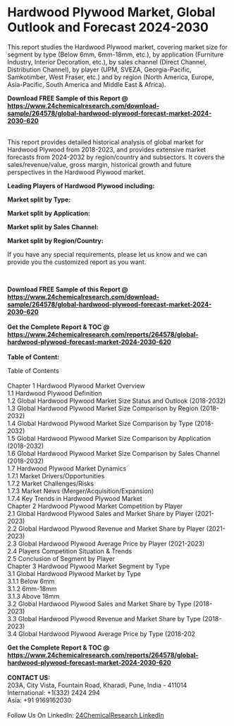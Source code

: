 <h1>Hardwood Plywood Market, Global Outlook and Forecast 2024-2030</h1><p>
</p><p>
This report studies the Hardwood Plywood market, covering market size for segment by type (Below 6mm, 6mm-18mm, etc.), by application (Furniture Industry, Interior Decoration, etc.), by sales channel (Direct Channel, Distribution Channel), by player (UPM, SVEZA, Georgia-Pacific, Samkotimber, West Fraser, etc.) and by region (North America, Europe, Asia-Pacific, South America and Middle East &amp; Africa).</p><p>
</p><div><b>Download FREE Sample of this Report @ 
            <a href="https://www.24chemicalresearch.com/download-sample/264578/global-hardwood-plywood-forecast-market-2024-2030-620">
            https://www.24chemicalresearch.com/download-sample/264578/global-hardwood-plywood-forecast-market-2024-2030-620</a></b></div><br><p>
This report provides detailed historical analysis of global market for Hardwood Plywood from 2018-2023, and provides extensive market forecasts from 2024-2032 by region/country and subsectors. It covers the sales/revenue/value, gross margin, historical growth and future perspectives in the Hardwood Plywood market.</p><p>
</p><p>
<strong>Leading Players of Hardwood Plywood including:</strong>
</p><p>
<strong>Market split by Type:</strong></p><p>
</p><p>
<strong>Market split by Application:</strong></p><p>
</p><p>
<strong>Market split by Sales Channel:</strong></p><p>
</p><p>
<strong>Market split by Region/Country:</strong></p><p>
</p><p>
If you have any special requirements, please let us know and we can provide you the customized report as you want.</p><p>
 </p><div><b>Download FREE Sample of this Report @ 
            <a href="https://www.24chemicalresearch.com/download-sample/264578/global-hardwood-plywood-forecast-market-2024-2030-620">
            https://www.24chemicalresearch.com/download-sample/264578/global-hardwood-plywood-forecast-market-2024-2030-620</a></b></div><br><div><b>Get the Complete Report & TOC @ 
            <a href="https://www.24chemicalresearch.com/reports/264578/global-hardwood-plywood-forecast-market-2024-2030-620">
            https://www.24chemicalresearch.com/reports/264578/global-hardwood-plywood-forecast-market-2024-2030-620</a></b></div><br>
            <b>Table of Content:</b><p>Table of Contents<br />
<br />
Chapter 1 Hardwood Plywood Market Overview<br />
    1.1 Hardwood Plywood Definition<br />
    1.2 Global Hardwood Plywood Market Size Status and Outlook (2018-2032)<br />
    1.3 Global Hardwood Plywood Market Size Comparison by Region (2018-2032)<br />
    1.4 Global Hardwood Plywood Market Size Comparison by Type (2018-2032)<br />
    1.5 Global Hardwood Plywood Market Size Comparison by Application (2018-2032)<br />
    1.6 Global Hardwood Plywood Market Size Comparison by Sales Channel (2018-2032)<br />
    1.7 Hardwood Plywood Market Dynamics<br />
        1.7.1 Market Drivers/Opportunities<br />
        1.7.2 Market Challenges/Risks<br />
        1.7.3 Market News (Merger/Acquisition/Expansion)<br />
        1.7.4 Key Trends in Hardwood Plywood Market<br />
Chapter 2 Hardwood Plywood Market Competition by Player<br />
    2.1 Global Hardwood Plywood Sales and Market Share by Player (2021-2023)<br />
    2.2 Global Hardwood Plywood Revenue and Market Share by Player (2021-2023)<br />
    2.3 Global Hardwood Plywood Average Price by Player (2021-2023)<br />
    2.4 Players Competition Situation & Trends<br />
    2.5 Conclusion of Segment by Player<br />
Chapter 3 Hardwood Plywood Market Segment by Type<br />
    3.1 Global Hardwood Plywood Market by Type<br />
        3.1.1 Below 6mm<br />
        3.1.2 6mm-18mm<br />
        3.1.3 Above 18mm<br />
    3.2 Global Hardwood Plywood Sales and Market Share by Type (2018-2023)<br />
    3.3 Global Hardwood Plywood Revenue and Market Share by Type (2018-2023)<br />
    3.4 Global Hardwood Plywood Average Price by Type (2018-202</p><div><b>Get the Complete Report & TOC @ 
            <a href="https://www.24chemicalresearch.com/reports/264578/global-hardwood-plywood-forecast-market-2024-2030-620">
            https://www.24chemicalresearch.com/reports/264578/global-hardwood-plywood-forecast-market-2024-2030-620</a></b></div><br><b>CONTACT US:</b><br>
            203A, City Vista, Fountain Road, Kharadi, Pune, India - 411014<br>
            International: +1(332) 2424 294<br>
            Asia: +91 9169162030 <br><br>
            Follow Us On LinkedIn: <a href="https://www.linkedin.com/company/24chemicalresearch/">24ChemicalResearch LinkedIn</a>